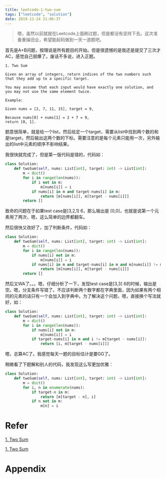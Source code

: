```yaml
---
title: leetcode-1-two-sum
tags: ["leetcode", "solution"]
date: 2019-11-24 21:06:37
---
```


> 嗯，虽然以前就就在Leetcode上面刷过题，但是都没有坚持下去。这次准备重操旧业，希望能起码做到一天一道题吧。

首先是A+B问题，按理说是所有题目的开始。但是很遗憾的是我还是提交了三次才AC，感觉自己弱爆了。废话不多说，进入正题。

<!--more-->

```
1. Two Sum

Given an array of integers, return indices of the two numbers such that they add up to a specific target.

You may assume that each input would have exactly one solution, and you may not use the same element twice.

Example:

Given nums = [2, 7, 11, 15], target = 9,

Because nums[0] + nums[1] = 2 + 7 = 9,
return [0, 1].
```

题意很简单，就是给一个list，然后给定一个target，需要从list中找到两个数的和是target，然后输出这两个数的下标。需要注意的是每个元素只能用一次，另外输出的list中元素的顺序不影响结果。

我很快就完成了，但是第一版代码是错的，代码如：

```python
class Solution:
    def twoSum(self, nums: List[int], target: int) -> List[int]:
        m = dict()
        for i in range(len(nums)):
            if i not in m:
                m[nums[i]] = i
            if nums[i] in m and target-nums[i] in m:
                return [m[nums[i]], m[target - nums[i]]]
        return []
```

致命的问题在于如果test case是[3,2,1] 6，那么输出是 [0,0]，也就是说第一个元素用了两次，嗯，这么简单的边界都翻车。

然后很快又改好了，加了判断条件，代码如：

```python
class Solution:
    def twoSum(self, nums: List[int], target: int) -> List[int]:
        m = dict()
        for i in range(len(nums)):
            if nums[i] not in m:
                m[nums[i]] = i
            if nums[i] in m and target-nums[i] in m and m[nums[i]] != m[target - nums[i]]:
                return [m[nums[i]], m[target - nums[i]]]
        return []
```

然后又WA了。。。嗯，仔细分析了一下，发现test case是[3,3] 6的时候，输出是空。嗯，分支条件写错了。不应该判断两个数字都在字典里面，因为如果有两个相同的元素的话只有一个会加入到字典中。为了解决这个问题，嗯，直接换个写法就好，如：

```python
class Solution:
    def twoSum(self, nums: List[int], target: int) -> List[int]:
        m = dict()
        for i in range(len(nums)):
            if nums[i] not in m:
                m[nums[i]] = i
            if target-nums[i] in m and i != m[target - nums[i]]:
                return [i, m[target - nums[i]]]
```

嗯，总算AC了。我感觉每天一题的目标估计是要GG了。

稍微看了下题解和别人的代码，我发现这么写更加优雅：

```python
class Solution:
    def twoSum(self, nums: List[int], target: int) -> List[int]:
        m = dict()
        for i, n in enumerate(nums):
            if target-n in m:
                return [m[target - n], i]
            if n not in m:
                m[n] = i
```

# Refer

[1. Two Sum](https://leetcode.com/problems/two-sum/)

[1. Two Sum](https://leetcode.com/articles/two-sum/)
# Appendix
